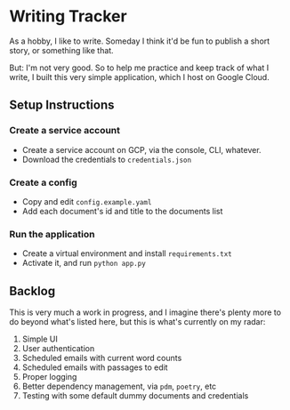 # Writing Tracker

As a hobby, I like to write. Someday I think it'd be fun to publish a short story, or something like that.

But: I'm not very good. So to help me practice and keep track of what I write, I built this very simple application, which I host on Google Cloud.

## Setup Instructions

### Create a service account

* Create a service account on GCP, via the console, CLI, whatever.
* Download the credentials to `credentials.json`

### Create a config

* Copy and edit `config.example.yaml`
* Add each document's id and title to the documents list

### Run the application

* Create a virtual environment and install `requirements.txt`
* Activate it, and run `python app.py`

## Backlog

This is very much a work in progress, and I imagine there's plenty more to do beyond what's listed here, but this is what's currently on my radar:

1. Simple UI
2. User authentication
3. Scheduled emails with current word counts
4. Scheduled emails with passages to edit
5. Proper logging
6. Better dependency management, via `pdm`, `poetry`, etc
7. Testing with some default dummy documents and credentials
